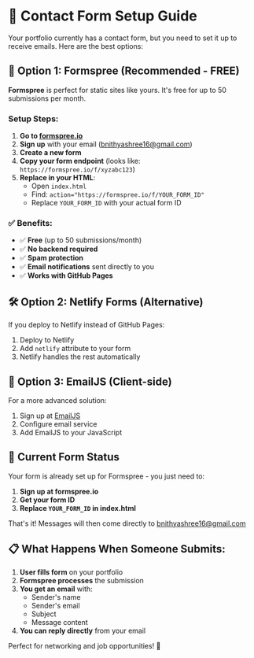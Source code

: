 # 📧 Contact Form Setup Guide

Your portfolio currently has a contact form, but you need to set it up to receive emails. Here are the best options:

## 🚀 Option 1: Formspree (Recommended - FREE)

**Formspree** is perfect for static sites like yours. It's free for up to 50 submissions per month.

### Setup Steps:

1. **Go to [formspree.io](https://formspree.io)**
2. **Sign up** with your email (bnithyashree16@gmail.com)
3. **Create a new form**
4. **Copy your form endpoint** (looks like: `https://formspree.io/f/xyzabc123`)
5. **Replace in your HTML**: 
   - Open `index.html`
   - Find: `action="https://formspree.io/f/YOUR_FORM_ID"`
   - Replace `YOUR_FORM_ID` with your actual form ID

### ✅ Benefits:
- ✅ **Free** (up to 50 submissions/month)
- ✅ **No backend required**
- ✅ **Spam protection**
- ✅ **Email notifications** sent directly to you
- ✅ **Works with GitHub Pages**

## 🛠️ Option 2: Netlify Forms (Alternative)

If you deploy to Netlify instead of GitHub Pages:

1. Deploy to Netlify
2. Add `netlify` attribute to your form
3. Netlify handles the rest automatically

## 📧 Option 3: EmailJS (Client-side)

For a more advanced solution:

1. Sign up at [EmailJS](https://www.emailjs.com/)
2. Configure email service
3. Add EmailJS to your JavaScript

## 🔧 Current Form Status

Your form is already set up for Formspree - you just need to:

1. **Sign up at formspree.io**
2. **Get your form ID**
3. **Replace `YOUR_FORM_ID` in index.html**

That's it! Messages will then come directly to bnithyashree16@gmail.com

## 📋 What Happens When Someone Submits:

1. **User fills form** on your portfolio
2. **Formspree processes** the submission
3. **You get an email** with:
   - Sender's name
   - Sender's email
   - Subject
   - Message content
4. **You can reply directly** from your email

Perfect for networking and job opportunities! 🚀
